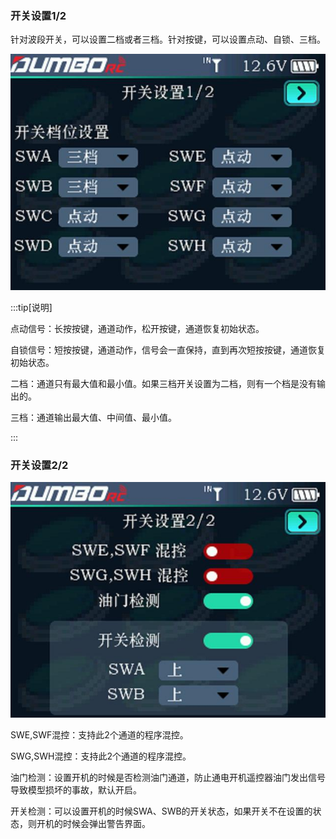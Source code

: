 ### 开关设置1/2

针对波段开关，可以设置二档或者三档。针对按键，可以设置点动、自锁、三档。

![](../pic/431.jpg)

:::tip[说明]

点动信号：长按按键，通道动作，松开按键，通道恢复初始状态。

自锁信号：短按按键，通道动作，信号会一直保持，直到再次短按按键，通道恢复初始状态。

二档：通道只有最大值和最小值。如果三档开关设置为二档，则有一个档是没有输出的。

三档：通道输出最大值、中间值、最小值。

:::

### 开关设置2/2

![](../pic/432.jpg)

SWE,SWF混控：支持此2个通道的程序混控。

SWG,SWH混控：支持此2个通道的程序混控。

油门检测：设置开机的时候是否检测油门通道，防止通电开机遥控器油门发出信号导致模型损坏的事故，默认开启。

开关检测：可以设置开机的时候SWA、SWB的开关状态，如果开关不在设置的状态，则开机的时候会弹出警告界面。






